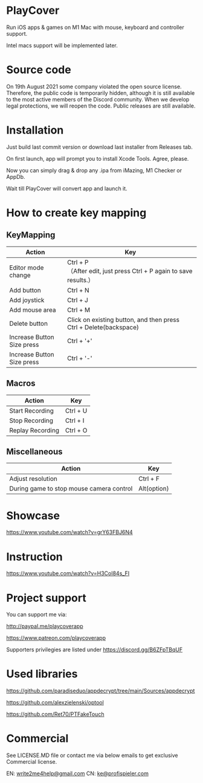# PlayCover
Run iOS apps & games on M1 Mac with mouse, keyboard and controller support.

Intel macs support will be implemented later.

# Source code

On 19th August 2021 some company violated the open source license. Therefore, the public code is temporarily hidden, although it is still available to the most active members of the Discord community. When we develop legal protections, we will reopen the code. Public releases are still available.

# Installation

Just build last commit version or download last installer from Releases tab.

On first launch, app will prompt you to install Xcode Tools. Agree, please.

Now you can simply drag & drop any .ipa from iMazing, M1 Checker or AppDb.

Wait till PlayCover will convert app and launch it.

# How to create key mapping

## KeyMapping
| Action | Key |
| - | - |
| Editor mode change  | Ctrl + P<br>（After edit, just press Ctrl + P again to save results.） |
| Add button | Ctrl + N |
| Add joystick | Ctrl + J  |
| Add mouse area  | Ctrl + M |
| Delete button | Click on existing button, and then press　Ctrl + Delete(backspace) |
| Increase Button Size press | Ctrl + '+' |
| Increase Button Size press | Ctrl + '-' |


## Macros
| Action | Key |
| - | - |
| Start Recording | Ctrl + U |
| Stop Recording | Ctrl + I |
| Replay Recording | Ctrl + O  |

## Miscellaneous
| Action | Key |
| - | - |
| Adjust resolution | Ctrl + F |
| During game to stop mouse camera control | Alt(option) |

# Showcase

https://www.youtube.com/watch?v=grY63FBJ6N4

# Instruction

https://www.youtube.com/watch?v=H3CoI84s_FI

# Project support

You can support me via:

http://paypal.me/playcoverapp

https://www.patreon.com/playcoverapp

Supporters privilegies are listed under https://discord.gg/B6ZFpTBqUF

# Used libraries

https://github.com/paradiseduo/appdecrypt/tree/main/Sources/appdecrypt

https://github.com/alexzielenski/optool

https://github.com/Ret70/PTFakeTouch

# Commercial

See LICENSE.MD file or contact me via below emails to get exclusive Commercial license.

EN: write2me4help@gmail.com
CN: ke@profispieler.com
